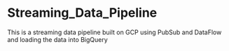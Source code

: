 # Streaming_Data_Pipeline
This is a streaming data pipeline built on GCP using PubSub and DataFlow and loading the data into BigQuery
